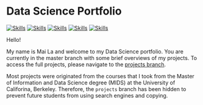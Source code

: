 # Data Science Portfolio

<!-- buttons -->

[![Skills](https://img.shields.io/badge/-Python-green?style=for-the-badge)](#Skills)
[![Skills](https://img.shields.io/badge/-R-yellowgreen?style=for-the-badge)](#Skills)
[![Skills](https://img.shields.io/badge/-MATLAB-yellow?style=for-the-badge)](#Skills)
[![Skills](https://img.shields.io/badge/-SQL-orange?style=for-the-badge)](#Skills)
[![Skills](https://img.shields.io/badge/-Bash-red?style=for-the-badge)](#Skills)

<!--Colors: brightgreengreenyellowgreenyelloworangeredbluelightgrey
successimportantcriticalinformationalinactive
bluevioletff69b49cf-->

Hello!

My name is Mai La and welcome to my Data Science portfolio. You are currently in the master branch with some brief overviews of my projects. To access the full projects, please navigate to the [projects branch](https://github.com/latuyetmai/mla-folio/tree/projects).

Most projects were originated from the courses that I took from the Master of Information and Data Science degree (MIDS) at the University of Califorina, Berkeley. Therefore, the `projects` branch has been hidden to prevent future students from using search engines and copying.

<br>
